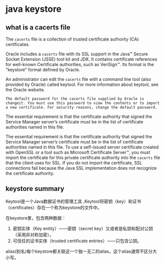 # java keystore

## what is a cacerts file

The `cacerts` file is a collection of trusted certificate authority (CA) certificates. 

Oracle includes a `cacerts` file with its SSL support in the Java™ Secure Socket Extension (JSSE) tool kit and JDK. It contains certificate references for well-known Certificate authorities, such as VeriSign™. Its format is the "keystore" format defined by Oracle. 

An administrator can edit the `cacerts` file with a command line tool (also provided by Oracle) called keytool. For more information about keytool, see the Oracle website.

```text
The default password for the cacerts file supplied by Oracle is changeit. You must use this password to view the contents or to import a new certificate. For security reasons, change the default password.
```

The essential requirement is that the certificate authority that signed the Service Manager server’s certificate must be in the list of certificate authorities named in this file. 

The essential requirement is that the certificate authority that signed the Service Manager server’s certificate must be in the list of certificate authorities named in this file. To use a self-issued server certificate created with OpenSSL or a tool such as Microsoft Certificate Server™, you must import the certificate for this private certificate authority into the `cacerts` file that the client uses for SSL. If you do not import the certificate, SSL connections fail because the Java SSL implementation does not recognize the certificate authority.

## keystore summary

Keytool是一个Java数据证书的管理工具 ,Keytool将密钥（key）和证书（certificates）存在一个称为keystore的文件中。

在keystore里，包含两种数据：

1. 密钥实体（Key entity）——密钥（secret key）又或者是私钥和配对公钥（采用非对称加密）。
2. 可信任的证书实体（trusted certificate entries）——只包含公钥。

ailas(别名)每个keystore都关联这一个独一无二的alias，这个alias通常不区分大小写。
